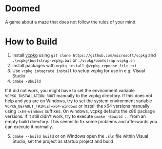 # Doomed
A game about a maze that does not follow the rules of your mind.

# How to Build

1. Install [vcpkg](https://github.com/microsoft/vcpkg) using `git clone https://github.com/microsoft/vcpkg` and `.\vcpkg\bootstrap-vcpkg.bat` or `./vcpkg/bootstrap-vcpkg.sh`
2. Install packages with `vcpkg install @vcpkg_reponse_file.txt`
3. Use `vcpkg integrate install` to setup vcpkg for use in e.g. Visual Studio
4. `cmake -Bbuild`

If it did not work, you might have to set the environment variable `VCPKG_INSTALLATION_ROOT` manually to the vcpkg directory. If this does not help and you are on Windows, try to set the system environment variable `VCPKG_DEFAULT_TRIPLET=x64-windows` or install the x64 versions manually using `:x64-windows` suffixes. On windows, vcpkg defaults the x86 package versions.
If it still didn't work, try to execute `cmake -Bbuild ..` from an empty build directory. This seems to fix some problems and afterwards you can execute it normally.

5. `cmake --build build` or on Windows open the `.sln` file within Visual Studio, set the project as startup project and build